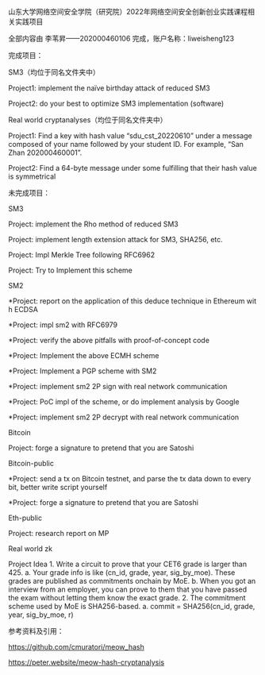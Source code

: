 山东大学网络空间安全学院（研究院）2022年网络空间安全创新创业实践课程相关实践项目

全部内容由 李苇昇——202000460106 完成，账户名称：liweisheng123

完成项目：

SM3（均位于同名文件夹中）

Project1: implement the naïve birthday attack of reduced SM3

Project2: do your best to optimize SM3 implementation (software)

Real world cryptanalyses（均位于同名文件夹中）

Project1: Find a key with hash value “sdu_cst_20220610” under a message composed of your name followed by your student ID. For example, “San Zhan 202000460001”.

Project2: Find a 64-byte message under some  fulfilling that their hash value is symmetrical

未完成项目：

SM3

Project: implement the Rho method of reduced SM3

Project: implement length extension attack for SM3, SHA256, etc.

Project: Impl Merkle Tree following RFC6962

Project: Try to Implement this scheme


SM2

*Project: report on the application of this deduce technique in Ethereum with ECDSA

*Project: impl sm2 with RFC6979

*Project: verify the above pitfalls with proof-of-concept code

*Project: Implement the above ECMH scheme

*Project: Implement a PGP scheme with SM2

*Project: implement sm2 2P sign with real network communication

*Project: PoC impl of the scheme, or do implement analysis by Google

*Project: implement sm2 2P decrypt with real network communication

Bitcoin

Project: forge a signature to pretend that you are Satoshi

Bitcoin-public

*Project: send a tx on Bitcoin testnet, and parse the tx data down to every bit, better write script yourself

*Project: forge a signature to pretend that you are Satoshi

Eth-public

Project: research report on MP

Real world zk

Project Idea 1. Write a circuit to prove that your CET6 grade is larger than 425. a. Your grade info is like (cn_id, grade, year, sig_by_moe). These grades are published as commitments onchain by MoE. b. When you got an interview from an employer, you can prove to them that you have passed the exam without letting them know the exact grade. 2. The commitment scheme used by MoE is SHA256-based. a. commit = SHA256(cn_id, grade, year, sig_by_moe, r)

参考资料及引用：

https://github.com/cmuratori/meow_hash

https://peter.website/meow-hash-cryptanalysis
